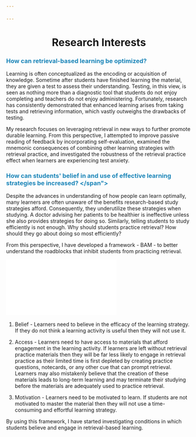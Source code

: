 ```yaml
---

---
```


# <center>Research Interests</center>

### <span style="color:#1b85b8">How can retrieval-based learning be optimized?</span>
Learning is often conceptualized as the encoding or acquisition of knowledge. Sometime after students have finished learning the material, they are given a test to assess their understanding. Testing, in this view, is seen as nothing more than a diagnostic tool that students do not enjoy completing  and teachers do not enjoy administering. Fortunately, research has consistently demonstrated that enhanced learning arises from taking tests and retrieving information, which vastly outweighs the drawbacks of testing.

My research focuses on leveraging retrieval in new ways to further promote durable learning. From this perspective, I attempted to improve passive reading of feedback by incorporating self-evaluation, examined the mnemonic consequences of combining other learning strategies with retrieval practice, and investigated the robustness of the retrieval practice effect when learners are experiencing test anxiety.

### <span style="color:#1b85b8  "> How can students' belief in and use of effective learning strategies be increased? </span">
Despite the advances in understanding of how people can learn optimally, many learners are often unaware of the benefits research-based study strategies afford. Consequently, they underutilize these strategies when studying. A doctor advising her patients to be healthier is ineffective unless she also provides strategies for doing so. Similarly, telling students to study efficiently is not enough. Why should students practice retrieval? How should they go about doing so most efficiently?

From this perspective, I have developed a framework - BAM - to better understand the roadblocks that inhibit students from practicing retrieval. 

![alt text](BAM.pdf)

1. Belief - Learners need to believe in the efficacy of the learning strategy. If they do not think a learning activity is useful then they will not use it.

2. Access - Learners need to have access to materials that afford engagement in the learning activity. If learners are left without retrieval practice materials then they will be far less likely to engage in retrieval practice as their limited time is first depleted by creating practice questions, notecards, or any other cue that can prompt retrieval. Learners may also mistakenly believe that the creation of these materials leads to long-term learning and may terminate their studying before the materials are adequately used to practice retrieval.

3. Motivation - Learners need to be motivated to learn. If students are not motivated to master the material then they will not use a time-consuming and effortful learning strategy.

By using this framework, I have started investigating conditions in which students believe and engage in retrieval-based learning. 
 
